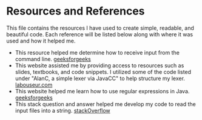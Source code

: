 # Resources and References
This file contains the resources I have used to create simple, readable, and beautiful code. 
Each reference will be listed below along with where it was used and how it helped me.

- This resource helped me determine how to receive input from the command line. [geeksforgeeks](https://www.geeksforgeeks.org/command-line-arguments-in-java/)
- This website assisted me by providing access to resources such as slides, textbooks, and code snippets. I utilized some of the code listed under "AlanC, a simple lexer via JavaCC" to help structure my lexer. [labouseur.com](https://www.labouseur.com/courses/compilers/)
- This website helped me learn how to use regular expressions in Java. [geeksforgeeks](https://www.w3schools.com/java/java_regex.asp)
- This stack question and answer helped me develop my code to read the input files into a string. [stackOverflow](https://stackoverflow.com/questions/65166574/how-to-load-a-text-file-to-a-string-variable-in-java)